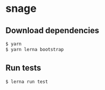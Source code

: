 # snage

## Download dependencies

```bash
$ yarn
$ yarn lerna bootstrap
```

## Run tests

```bash
$ lerna run test
```
